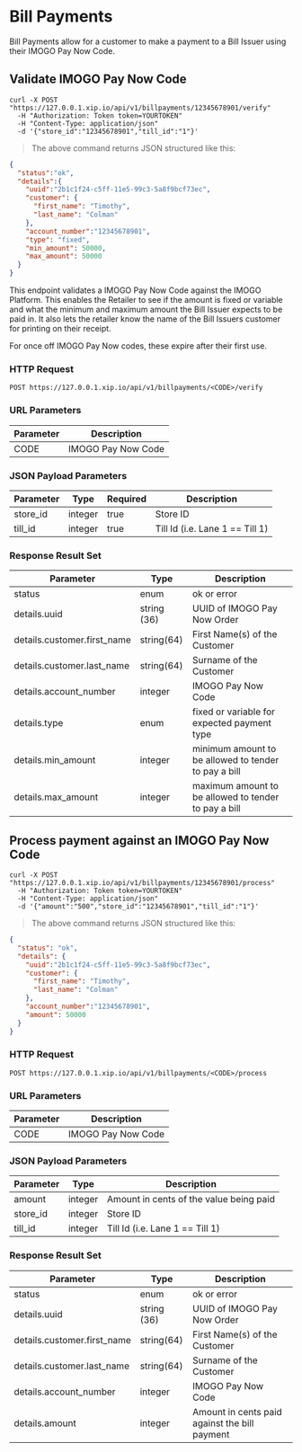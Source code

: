 # Bill Payments

Bill Payments allow for a customer to make a payment to a Bill Issuer using their IMOGO Pay Now Code.

## Validate IMOGO Pay Now Code

```shell
curl -X POST "https://127.0.0.1.xip.io/api/v1/billpayments/12345678901/verify"
  -H "Authorization: Token token=YOURTOKEN"
  -H "Content-Type: application/json"
  -d '{"store_id":"12345678901","till_id":"1"}'
```

> The above command returns JSON structured like this:

```json
{
  "status":"ok",
  "details":{
    "uuid":"2b1c1f24-c5ff-11e5-99c3-5a8f9bcf73ec",
    "customer": {
      "first_name": "Timothy",
      "last_name": "Colman"
    },
    "account_number":"12345678901",
    "type": "fixed",
    "min_amount": 50000,
    "max_amount": 50000
  }
}
```

This endpoint validates a IMOGO Pay Now Code against the IMOGO Platform.  This enables
the Retailer to see if the amount is fixed or variable and what the minimum and maximum
amount the Bill Issuer expects to be paid in.  It also lets the retailer know the name
of the Bill Issuers customer for printing on their receipt.

For once off IMOGO Pay Now codes, these expire after their first use.

### HTTP Request

`POST https://127.0.0.1.xip.io/api/v1/billpayments/<CODE>/verify`

### URL Parameters

Parameter | Description
--------- | -----------
CODE | IMOGO Pay Now Code

### JSON Payload Parameters

Parameter | Type | Required | Description
--------- | ---- | -------- | -----------
store_id | integer | true | Store ID
till_id | integer | true | Till Id (i.e. Lane 1 == Till 1)

### Response Result Set

Parameter | Type | Description
--------- | ---- | -----------
status | enum | ok or error
details.uuid | string (36) | UUID of IMOGO Pay Now Order
details.customer.first_name | string(64) | First Name(s) of the Customer
details.customer.last_name | string(64) | Surname of the Customer
details.account_number | integer | IMOGO Pay Now Code
details.type | enum | fixed or variable for expected payment type
details.min_amount | integer | minimum amount to be allowed to tender to pay a bill
details.max_amount | integer | maximum amount to be allowed to tender to pay a bill

## Process payment against an IMOGO Pay Now Code

```shell
curl -X POST "https://127.0.0.1.xip.io/api/v1/billpayments/12345678901/process"
  -H "Authorization: Token token=YOURTOKEN"
  -H "Content-Type: application/json"
  -d '{"amount":"500","store_id":"12345678901","till_id":"1"}'
```

> The above command returns JSON structured like this:

```json
{
  "status": "ok",
  "details": {
    "uuid":"2b1c1f24-c5ff-11e5-99c3-5a8f9bcf73ec",
    "customer": {
      "first_name": "Timothy",
      "last_name": "Colman"
    },
    "account_number":"12345678901",
    "amount": 50000
  }
}
```

### HTTP Request

`POST https://127.0.0.1.xip.io/api/v1/billpayments/<CODE>/process`

### URL Parameters

Parameter | Description
--------- | -----------
CODE | IMOGO Pay Now Code

### JSON Payload Parameters

Parameter | Type | Description
--------- | ---- | -----------
amount | integer | Amount in cents of the value being paid
store_id | integer | Store ID
till_id | integer | Till Id (i.e. Lane 1 == Till 1)

### Response Result Set

Parameter | Type | Description
--------- | ---- | -----------
status | enum | ok or error
details.uuid | string (36) | UUID of IMOGO Pay Now Order
details.customer.first_name | string(64) | First Name(s) of the Customer
details.customer.last_name | string(64) | Surname of the Customer
details.account_number | integer | IMOGO Pay Now Code
details.amount | integer | Amount in cents paid against the bill payment
